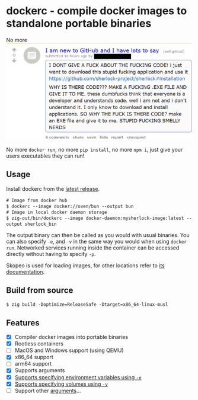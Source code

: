# dockerc - compile docker images to standalone portable binaries

No more [![Tweet](./assets/post.png)][4]

No more `docker run`, no more `pip install`, no more `npm i`, just give your users executables they can run!


## Usage

Install dockerc from the [latest release](https://github.com/NilsIrl/dockerc/releases).


```
# Image from docker hub
$ dockerc --image docker://oven/bun --output bun
# Image in local docker daemon storage
$ zig-out/bin/dockerc --image docker-daemon:mysherlock-image:latest --output sherlock_bin
```

The output binary can then be called as you would with usual binaries. You can
also specify `-e`, and `-v` in the same way you would when using `docker run`.
Networked services running inside the container can be accessed directly without
having to specify `-p`.

Skopeo is used for loading images, for other locations refer to [its documentation][1].

## Build from source

```
$ zig build -Doptimize=ReleaseSafe -Dtarget=x86_64-linux-musl
```

## Features

- [X] Compiler docker images into portable binaries
- [X] Rootless containers
- [ ] MacOS and Windows support (using QEMU)
- [X] x86_64 support
- [ ] arm64 support
- [X] Supports arguments
- [X] [Supports specifying environment variables using `-e`][2]
- [X] [Supports specifying volumes using `-v`][3]
- [ ] Support other [arguments][0]...

[0]: https://docs.docker.com/engine/reference/commandline/container_run/
[1]: https://github.com/containers/skopeo/blob/main/docs/skopeo.1.md#image-names
[2]: https://docs.docker.com/reference/cli/docker/container/run/#env
[3]: https://docs.docker.com/reference/cli/docker/container/run/#volume
[4]: https://twitter.com/liz_love_lace/status/1759276265906061616
